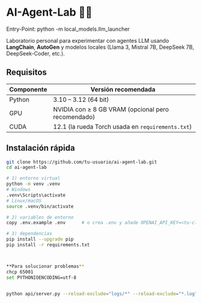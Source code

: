 # AI-Agent-Lab 🧪🤖

Entry-Point:
python -m local_models.llm_launcher


Laboratorio personal para experimentar con agentes LLM usando **LangChain**,
**AutoGen** y modelos locales (Llama 3, Mistral 7B, DeepSeek 7B, DeepSeek-Coder,
etc.).

## Requisitos

| Componente | Versión recomendada |
|------------|--------------------|
| Python     | 3.10 – 3.12 (64 bit) |
| GPU        | NVIDIA con ≥ 8 GB VRAM (opcional pero recomendado) |
| CUDA       | 12.1 (la rueda Torch usada en `requirements.txt`) |

## Instalación rápida

```bash
git clone https://github.com/tu-usuario/ai-agent-lab.git
cd ai-agent-lab

# 1) entorno virtual
python -m venv .venv
# Windows
.venv\Scripts\activate
# Linux/macOS
source .venv/bin/activate

# 2) variables de entorno
copy .env.example .env      # o crea .env y añade OPENAI_API_KEY=<tu-clave>

# 3) dependencias
pip install --upgrade pip
pip install -r requirements.txt



**Para solucionar problemas**
chcp 65001
set PYTHONIOENCODING=utf-8


python api/server.py --reload-exclude="logs/*" --reload-exclude="*.log" --reload-exclude="outputs/*" --reload-exclude="metrics/*"
